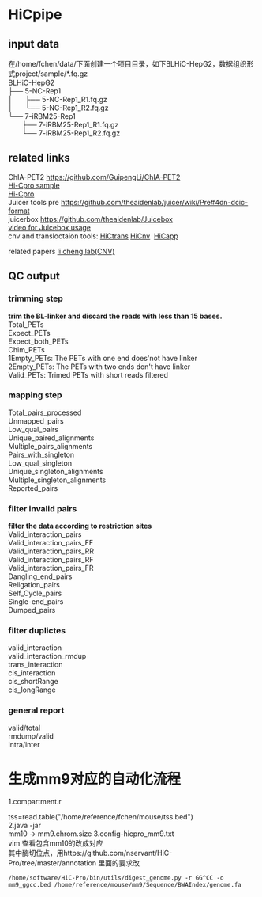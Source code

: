 # HiCpipe

## input data  
在/home/fchen/data/下面创建一个项目目录，如下BLHiC-HepG2，数据组织形式project/sample/*.fq.gz  
BLHiC-HepG2   
├── 5-NC-Rep1  
│ &ensp;&ensp;  ├── 5-NC-Rep1_R1.fq.gz  
│ &ensp;&ensp;  └── 5-NC-Rep1_R2.fq.gz  
└── 7-iRBM25-Rep1  
&ensp;&ensp;&ensp;&ensp;├── 7-iRBM25-Rep1_R1.fq.gz                         
&ensp;&ensp;&ensp;&ensp;└── 7-iRBM25-Rep1_R2.fq.gz     

## related links

ChIA-PET2 https://github.com/GuipengLi/ChIA-PET2  
[Hi-Cpro sample](https://zerkalo.curie.fr/partage/HiC-Pro/HiCPro_results/HiC_Pro_v2.7.4_test_data/)  
[Hi-Cpro](https://github.com/nservant/HiC-Pro)  
Juicer tools pre https://github.com/theaidenlab/juicer/wiki/Pre#4dn-dcic-format  
juicerbox https://github.com/theaidenlab/Juicebox    
[video for Juicebox usage](https://www.youtube.com/watch?feature=player_embedded&v=xjNXyeUSfZM)  
cnv and transloctaion tools: [HiCtrans](https://github.com/ay-lab/HiCtrans) [HiCnv](https://github.com/ay-lab/HiCnv)  [HiCapp](https://bitbucket.org/mthjwu/hicapp)

related papers
[li cheng lab(CNV)](http://cls.pku.edu.cn:8080/index.php?m=content&c=index&a=show&catid=34&id=95)



## QC output
### trimming step  
**trim the BL-linker and discard the reads with  less than 15 bases.**     
Total_PETs   
Expect_PETs    
Expect_both_PETs    
Chim_PETs  
1Empty_PETs: The PETs with one end does'not have linker    
2Empty_PETs: The PETs with two ends don't have linker   
Valid_PETs: Trimed PETs with short reads filtered    
### mapping step  
Total_pairs_processed  
Unmapped_pairs  
Low_qual_pairs  
Unique_paired_alignments  
Multiple_pairs_alignments  
Pairs_with_singleton  
Low_qual_singleton  
Unique_singleton_alignments  
Multiple_singleton_alignments  
Reported_pairs  
### filter invalid pairs  
**filter the data according to restriction sites**  
Valid_interaction_pairs  
Valid_interaction_pairs_FF  
Valid_interaction_pairs_RR  
Valid_interaction_pairs_RF  
Valid_interaction_pairs_FR  
Dangling_end_pairs  
Religation_pairs  
Self_Cycle_pairs  
Single-end_pairs  
Dumped_pairs  
### filter duplictes   
valid_interaction  
valid_interaction_rmdup  
trans_interaction  
cis_interaction  
cis_shortRange  
cis_longRange  
### general report  
valid/total  
rmdump/valid  
intra/inter  


# 生成mm9对应的自动化流程
1.compartment.r   

tss=read.table("/home/reference/fchen/mouse/tss.bed")  
2.java -jar   
mm10 -> mm9.chrom.size
3.config-hicpro_mm9.txt  
vim 查看包含mm10的改成对应  
其中酶切位点，用https://github.com/nservant/HiC-Pro/tree/master/annotation 里面的要求改  
```shell
/home/software/HiC-Pro/bin/utils/digest_genome.py -r GG^CC -o mm9_ggcc.bed /home/reference/mouse/mm9/Sequence/BWAIndex/genome.fa
```

